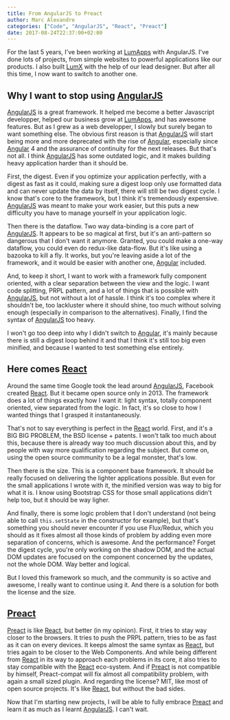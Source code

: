 ```yaml
---
title: From AngularJS to Preact
author: Marc Alexandre
categories: ["Code", "AngularJS", "React", "Preact"]
date: 2017-08-24T22:37:00+02:00
---
```

For the last 5 years, I've been working at [LumApps] with AngularJS. I've done lots of projects, from simple websites to powerful applications like our products. I also built [LumX](https://ui.lumapps.com/) with the help of our lead designer. But after all this time, I now want to switch to another one.

<!-- more -->

## Why I want to stop using [AngularJS]

[AngularJS] is a great framework. It helped me become a better Javascript developper, helped our business grow at [LumApps], and has awesome features. But as I grew as a web developper, I slowly but surely began to want something else. The obvious first reason is that [AngularJS] will start being more and more deprecated with the rise of [Angular], especially since [Angular] 4 and the assurance of continuity for the next releases. But that's not all. I think [AngularJS] has some outdated logic, and it makes building heavy application harder than it should be.

First, the digest. Even if you optimize your application perfectly, with a digest as fast as it could, making sure a digest loop only use formatted data and can never update the data by itself, there will still be two digest cycle. I know that's core to the framework, but I think it's tremendously expensive. [AngularJS] was meant to make your work easier, but this puts a new difficulty you have to manage yourself in your application logic.

Then there is the dataflow. Two way data-binding is a core part of [AngularJS]. It appears to be so magical at first, but it's an anti-pattern so dangerous that I don't want it anymore. Granted, you could make a one-way dataflow, you could even do redux-like data-flow. But it's like using a bazooka to kill a fly. It works, but you're leaving aside a lot of the framework, and it would be easier with another one, [Angular] included.

And, to keep it short, I want to work with a framework fully component oriented, with a clear separation between the view and the logic. I want code splitting, PRPL pattern, and a lot of things that is possible with [AngularJS], but not without a lot of hassle. I think it's too complex where it shouldn't be, too lackluster where it should shine, too much without solving enough (especially in comparison to the alternatives). Finally, I find the syntax of [AngularJS] too heavy.

I won't go too deep into why I didn't switch to [Angular], it's mainly because there is still a digest loop behind it and that I think it's still too big even minified, and because I wanted to test something else entirely.

## Here comes [React]

Around the same time Google took the lead around [AngularJS], Facebook created [React]. But it became open source only in 2013. The framework does a lot of things exactly how I want it: light syntax, totally component oriented, view separated from the logic. In fact, it's so close to how I wanted things that I grasped it instantaneously.

That's not to say everything is perfect in the [React] world. First, and it's a BIG BIG PROBLEM, the BSD license + patents. I won't talk too much about this, because there is already way too much discussion about this, and by people with way more qualification regarding the subject. But come on, using the open source community to be a legal monster, that's low.

Then there is the size. This is a component base framework. It should be really focused on delivering the lighter applications possible. But even for the small applications I wrote with it, the minified version was way to big for what it is. I know using Bootstrap CSS for those small applications didn't help too, but it should be way ligher.

And finally, there is some logic problem that I don't understand (not being able to call `this.setState` in the constructor for example), but that's something you should never encounter if you use Flux/Redux, which you should as it fixes almost all those kinds of problem by adding even more separation of concerns, which is awesome. And the performance? Forget the digest cycle, you're only working on the shadow DOM, and the actual DOM updates are focused on the component concerned by the updates, not the whole DOM. Way better and logical.

But I loved this framework so much, and the community is so active and awesome, I really want to continue using it. And there is a solution for both the license and the size.

## [Preact]

[Preact] is like [React], but better (in my opinion). First, it tries to stay way closer to the browsers. It tries to push the PRPL pattern, tries to be as fast as it can on every devices. It keeps almost the same syntax as [React], but tries again to be closer to the Web Components. And while being different from [React] in its way to approach each problems in its core, it also tries to stay compatible with the [React] eco-system. And if [Preact] is not compatible by himself, Preact-compat will fix almost all compatibility problem, with again a small sized plugin. And regarding the license? MIT, like most of open source projects. It's like [React], but without the bad sides.

Now that I'm starting new projects, I will be able to fully embrace [Preact] and learn it as much as I learnt [AngularJS]. I can't wait.

[Angular]: https://angular.io/
[AngularJS]: https://angularjs.org/
[LumApps]: https://www.lumapps.com/
[Preact]: https://preactjs.com/
[React]: https://facebook.github.io/react/

